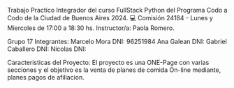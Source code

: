 Trabajo Practico Integrador del curso FullStack Python del Programa Codo a Codo de la Ciudad de Buenos Aires 2024. 
💻 Comisión 24184 - Lunes y Miercoles de 17:00 a 18:30 hs.
Instructor/a: Paola Romero.

Grupo 17
Integrantes: 
Marcelo Mora  DNI: 96251984
Ana Galean    DNI:
Gabriel Caballero DNI:
Nicolas           DNI:

Caracteristicas del Proyecto:
El proyecto es una ONE-Page con varias secciones y el objetivo es la venta de planes de comida On-line mediante,
planes pagos de afiliacion.
          
